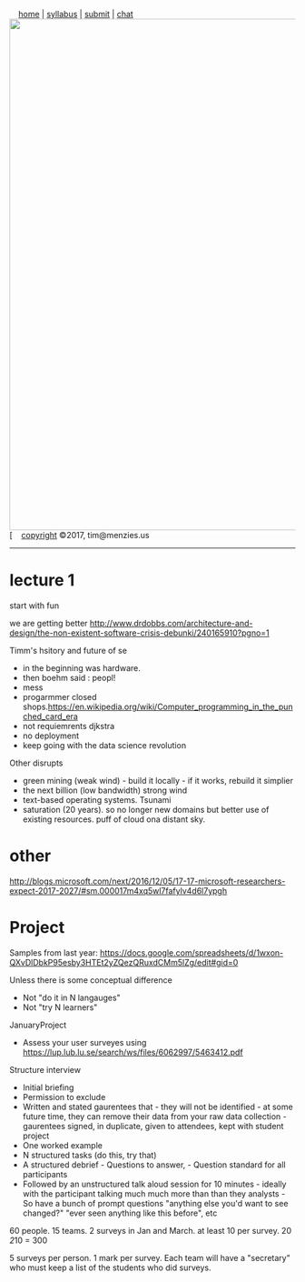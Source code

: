 &nbsp;&nbsp;&nbsp;&nbsp;[home](http://tiny.cc/se17) | 
[syllabus](https://github.com/txt/se17/blob/master/doc/syllabus.md) | 
[submit](http://tiny.cc/se17give) |
[chat](https://se17.slack.com/)  
[<img width=900 src="https://raw.githubusercontent.com/txt/se17/master/img/se17.png">](http://tiny.cc/se17)   <br>
[&nbsp;&nbsp;&nbsp;&nbsp;[copyright](https://github.com/txt/se17/blob/master/LICENSE.md) &copy;2017, tim&commat;menzies.us<br>

_______



# lecture 1


start with fun


we are getting better 
http://www.drdobbs.com/architecture-and-design/the-non-existent-software-crisis-debunki/240165910?pgno=1


Timm's hsitory and future of se

- in the beginning was hardware.
- then boehm said : peopl!
- mess
- progarmmer closed shops.https://en.wikipedia.org/wiki/Computer_programming_in_the_punched_card_era
- not requiemrents djkstra
- no deployment
- keep going with the data science revolution

Other disrupts

- green mining (weak wind)
      - build it locally
      - if it works, rebuild it simplier
- the next billion (low bandwidth) strong wind
- text-based operating systems. Tsunami
- saturation (20 years). so no longer new domains but better use of existing resources. puff of cloud ona  distant sky.


# other 

http://blogs.microsoft.com/next/2016/12/05/17-17-microsoft-researchers-expect-2017-2027/#sm.000017m4xq5wl7fafylv4d6l7ypgh
# Project

Samples from last year:  https://docs.google.com/spreadsheets/d/1wxon-QXvDlDbkP95esby3HTEt2yZQezQRuxdCMm5lZg/edit#gid=0

Unless there is some conceptual difference

- Not "do it in N langauges"
- Not "try N learners"

JanuaryProject

- Assess your user surveyes using https://lup.lub.lu.se/search/ws/files/6062997/5463412.pdf

Structure interview

- Initial briefing
- Permission to exclude
- Written and stated gaurentees that 
       - they will not be identified
       - at some future time, they can remove their data from your raw data collection
       - gaurentees signed, in duplicate, given to attendees, kept with student project
- One worked example
- N structured tasks (do this, try that)
- A structured debrief
       - Questions to answer,
       - Question standard for all participants
- Followed by an unstructured talk aloud session for 10 minutes
       - ideally with the participant talking much much more than than they analysts
       - So have a bunch of prompt questions "anything else you'd want to see changed?" "ever seen anything like this before",
         etc
         
60 people. 15 teams. 2 surveys in Jan and March. at least 10 per survey. 20 *2*10 = 300

5 surveys per person. 1 mark per survey. Each team will have a "secretary" who must keep a list of the students who did surveys.
